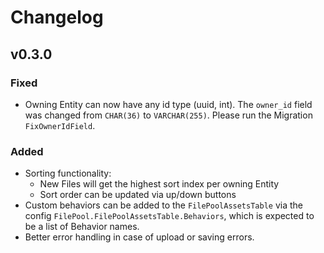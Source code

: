 # Changelog

## v0.3.0

### Fixed

* Owning Entity can now have any id type (uuid, int). The `owner_id` field was changed from `CHAR(36)`
  to `VARCHAR(255)`. Please run the Migration `FixOwnerIdField`.

### Added

* Sorting functionality:
    * New Files will get the highest sort index per owning Entity
    * Sort order can be updated via up/down buttons
* Custom behaviors can be added to the `FilePoolAssetsTable` via the config `FilePool.FilePoolAssetsTable.Behaviors`,
  which is expected to be a list of Behavior names.
* Better error handling in case of upload or saving errors.

